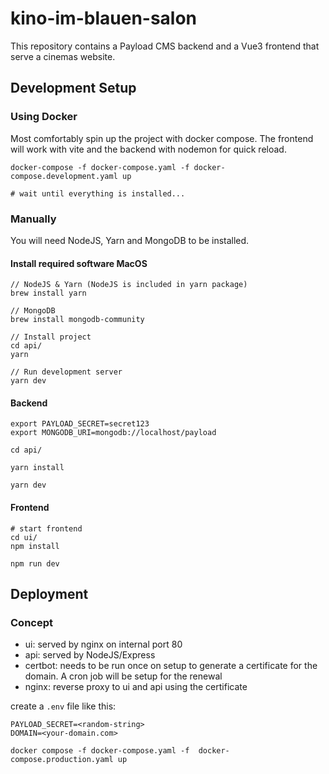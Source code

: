 # kino-im-blauen-salon

This repository contains a Payload CMS backend and a Vue3 frontend that serve a cinemas website.

## Development Setup

### Using Docker

Most comfortably spin up the project with docker compose. The frontend will work with vite and the backend with nodemon
for quick reload. 

```
docker-compose -f docker-compose.yaml -f docker-compose.development.yaml up

# wait until everything is installed...
```

### Manually

You will need NodeJS, Yarn and MongoDB to be installed.

#### Install required software MacOS

```
// NodeJS & Yarn (NodeJS is included in yarn package)
brew install yarn

// MongoDB
brew install mongodb-community

// Install project
cd api/
yarn

// Run development server
yarn dev
```

#### Backend

```
export PAYLOAD_SECRET=secret123
export MONGODB_URI=mongodb://localhost/payload

cd api/

yarn install

yarn dev
```

#### Frontend

```
# start frontend
cd ui/
npm install

npm run dev
```


## Deployment

### Concept

- ui: served by nginx on internal port 80
- api: served by NodeJS/Express
- certbot: needs to be run once on setup to generate a certificate for the domain. A cron job will be setup for the renewal
- nginx: reverse proxy to ui and api using the certificate

create a `.env` file like this:

```
PAYLOAD_SECRET=<random-string>
DOMAIN=<your-domain.com>
```

```
docker compose -f docker-compose.yaml -f  docker-compose.production.yaml up 
```
